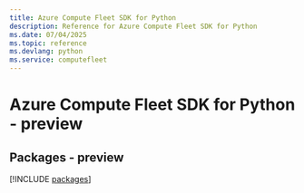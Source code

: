 ```yaml
---
title: Azure Compute Fleet SDK for Python
description: Reference for Azure Compute Fleet SDK for Python
ms.date: 07/04/2025
ms.topic: reference
ms.devlang: python
ms.service: computefleet
---
```

# Azure Compute Fleet SDK for Python - preview
## Packages - preview
[!INCLUDE [packages](compute-fleet-index.md)]